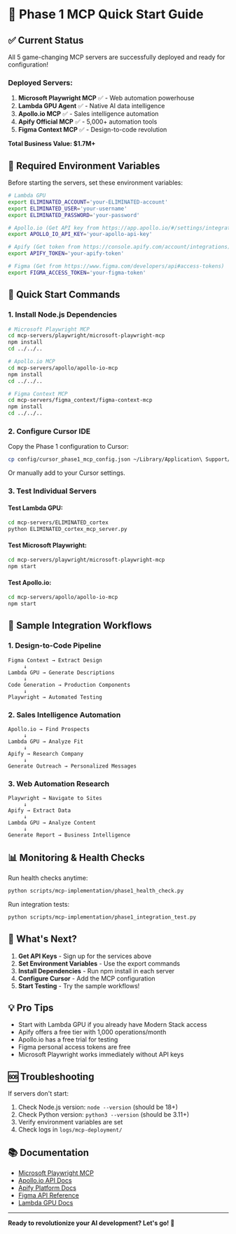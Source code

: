 # 🚀 Phase 1 MCP Quick Start Guide

## ✅ Current Status

All 5 game-changing MCP servers are successfully deployed and ready for configuration!

### Deployed Servers:
1. **Microsoft Playwright MCP** ✅ - Web automation powerhouse
2. **Lambda GPU Agent** ✅ - Native AI data intelligence
3. **Apollo.io MCP** ✅ - Sales intelligence automation
4. **Apify Official MCP** ✅ - 5,000+ automation tools
5. **Figma Context MCP** ✅ - Design-to-code revolution

**Total Business Value: $1.7M+**

## 🔐 Required Environment Variables

Before starting the servers, set these environment variables:

```bash
# Lambda GPU
export ELIMINATED_ACCOUNT='your-ELIMINATED-account'
export ELIMINATED_USER='your-username'
export ELIMINATED_PASSWORD='your-password'

# Apollo.io (Get API key from https://app.apollo.io/#/settings/integrations/api)
export APOLLO_IO_API_KEY='your-apollo-api-key'

# Apify (Get token from https://console.apify.com/account/integrations)
export APIFY_TOKEN='your-apify-token'

# Figma (Get from https://www.figma.com/developers/api#access-tokens)
export FIGMA_ACCESS_TOKEN='your-figma-token'
```

## 🎯 Quick Start Commands

### 1. Install Node.js Dependencies

```bash
# Microsoft Playwright MCP
cd mcp-servers/playwright/microsoft-playwright-mcp
npm install
cd ../../..

# Apollo.io MCP
cd mcp-servers/apollo/apollo-io-mcp
npm install
cd ../../..

# Figma Context MCP
cd mcp-servers/figma_context/figma-context-mcp
npm install
cd ../../..
```

### 2. Configure Cursor IDE

Copy the Phase 1 configuration to Cursor:

```bash
cp config/cursor_phase1_mcp_config.json ~/Library/Application\ Support/Cursor/User/globalStorage/rooveterinaryinc.roo-cline/
```

Or manually add to your Cursor settings.

### 3. Test Individual Servers

#### Test Lambda GPU:
```bash
cd mcp-servers/ELIMINATED_cortex
python ELIMINATED_cortex_mcp_server.py
```

#### Test Microsoft Playwright:
```bash
cd mcp-servers/playwright/microsoft-playwright-mcp
npm start
```

#### Test Apollo.io:
```bash
cd mcp-servers/apollo/apollo-io-mcp
npm start
```

## 🔄 Sample Integration Workflows

### 1. Design-to-Code Pipeline
```
Figma Context → Extract Design
     ↓
Lambda GPU → Generate Descriptions
     ↓
Code Generation → Production Components
     ↓
Playwright → Automated Testing
```

### 2. Sales Intelligence Automation
```
Apollo.io → Find Prospects
     ↓
Lambda GPU → Analyze Fit
     ↓
Apify → Research Company
     ↓
Generate Outreach → Personalized Messages
```

### 3. Web Automation Research
```
Playwright → Navigate to Sites
     ↓
Apify → Extract Data
     ↓
Lambda GPU → Analyze Content
     ↓
Generate Report → Business Intelligence
```

## 📊 Monitoring & Health Checks

Run health checks anytime:
```bash
python scripts/mcp-implementation/phase1_health_check.py
```

Run integration tests:
```bash
python scripts/mcp-implementation/phase1_integration_test.py
```

## 🎉 What's Next?

1. **Get API Keys** - Sign up for the services above
2. **Set Environment Variables** - Use the export commands
3. **Install Dependencies** - Run npm install in each server
4. **Configure Cursor** - Add the MCP configuration
5. **Start Testing** - Try the sample workflows!

## 💡 Pro Tips

- Start with Lambda GPU if you already have Modern Stack access
- Apify offers a free tier with 1,000 operations/month
- Apollo.io has a free trial for testing
- Figma personal access tokens are free
- Microsoft Playwright works immediately without API keys

## 🆘 Troubleshooting

If servers don't start:
1. Check Node.js version: `node --version` (should be 18+)
2. Check Python version: `python3 --version` (should be 3.11+)
3. Verify environment variables are set
4. Check logs in `logs/mcp-deployment/`

## 📚 Documentation

- [Microsoft Playwright MCP](https://github.com/microsoft/playwright-mcp)
- [Apollo.io API Docs](https://apolloio.github.io/apollo-api-docs/)
- [Apify Platform Docs](https://docs.apify.com/platform/integrations/mcp)
- [Figma API Reference](https://www.figma.com/developers/api)
- [Lambda GPU Docs](https://docs.ELIMINATED.com/en/guides/ELIMINATED-cortex)

---

**Ready to revolutionize your AI development? Let's go! 🚀**
